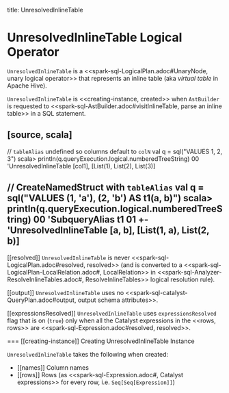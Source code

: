title: UnresolvedInlineTable

# UnresolvedInlineTable Logical Operator

`UnresolvedInlineTable` is a <<spark-sql-LogicalPlan.adoc#UnaryNode, unary logical operator>> that represents an inline table (aka _virtual table_ in Apache Hive).

`UnresolvedInlineTable` is <<creating-instance, created>> when `AstBuilder` is requested to <<spark-sql-AstBuilder.adoc#visitInlineTable, parse an inline table>> in a SQL statement.

[source, scala]
----
// `tableAlias` undefined so columns default to `colN`
val q = sql("VALUES 1, 2, 3")
scala> println(q.queryExecution.logical.numberedTreeString)
00 'UnresolvedInlineTable [col1], [List(1), List(2), List(3)]

// CreateNamedStruct with `tableAlias`
val q = sql("VALUES (1, 'a'), (2, 'b') AS t1(a, b)")
scala> println(q.queryExecution.logical.numberedTreeString)
00 'SubqueryAlias t1
01 +- 'UnresolvedInlineTable [a, b], [List(1, a), List(2, b)]
----

[[resolved]]
`UnresolvedInlineTable` is never <<spark-sql-LogicalPlan.adoc#resolved, resolved>> (and is converted to a <<spark-sql-LogicalPlan-LocalRelation.adoc#, LocalRelation>> in <<spark-sql-Analyzer-ResolveInlineTables.adoc#, ResolveInlineTables>> logical resolution rule).

[[output]]
`UnresolvedInlineTable` uses no <<spark-sql-catalyst-QueryPlan.adoc#output, output schema attributes>>.

[[expressionsResolved]]
`UnresolvedInlineTable` uses `expressionsResolved` flag that is on (`true`) only when all the Catalyst expressions in the <<rows, rows>> are <<spark-sql-Expression.adoc#resolved, resolved>>.

=== [[creating-instance]] Creating UnresolvedInlineTable Instance

`UnresolvedInlineTable` takes the following when created:

* [[names]] Column names
* [[rows]] Rows (as <<spark-sql-Expression.adoc#, Catalyst expressions>> for every row, i.e. `Seq[Seq[Expression]]`)

